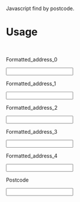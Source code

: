 Javascript find by postcode.

# Usage

<!DOCTYPE html>
<html>

<head>
  <script src="https://cdn.getaddress.io/scripts/getaddress-find-1.0.7.min.js"></script>
</head>

<body>

  <div id="container"></div>  
  <br/>

  <label>Formatted_address_0</label>
  <div><input id="formatted_address_0" type="text"></div>

   <label>Formatted_address_1</label>
  <div><input id="formatted_address_1" type="text"></div>

   <label>Formatted_address_2</label>
  <div><input id="formatted_address_2" type="text"></div>

   <label>Formatted_address_3</label>
  <div><input id="formatted_address_3" type="text"></div>

  <label>Formatted_address_4</label>
  <div><input id="formatted_address_4" type="text"></div>

  <label>Postcode</label>
  <div><input id="postcode" type="text"></div>
  
  <script>
    getAddress.find("container","API Key");
  </script>

</body>

</html>


